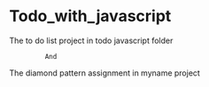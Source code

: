 # Todo_with_javascript

The to do list project in  todo javascript folder

             And
             
The diamond pattern assignment in myname project
